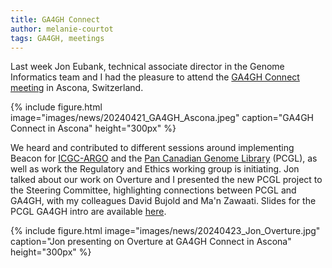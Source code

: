 ```yaml
---
title: GA4GH Connect
author: melanie-courtot
tags: GA4GH, meetings
---
```


Last week Jon Eubank, technical associate director in the Genome Informatics team and I had the pleasure to attend the <a href="https://www.ga4gh.org/event/ga4gh-connect-2/">GA4GH Connect meeting</a> in Ascona, Switzerland. 

{%
  include figure.html
  image="images/news/20240421_GA4GH_Ascona.jpeg"
  caption="GA4GH Connect in Ascona"
  height="300px"
%} 

We heard and contributed to different sessions around implementing Beacon for <a href="https://www.icgc-argo.org/">ICGC-ARGO</a> and the <a href="https://www.mcgill.ca/newsroom/channels/news/government-canada-invests-15m-first-its-kind-pan-canadian-genome-library-352299">Pan Canadian Genome Library</a> (PCGL), as well as work the Regulatory and Ethics working group is initiating. Jon talked about our work on Overture and I presented the new PCGL project to the Steering Committee, highlighting connections between PCGL and GA4GH, with my colleagues David Bujold and Ma'n Zawaati. Slides for the PCGL GA4GH intro are available <a href="https://docs.google.com/presentation/d/1qTeVxbrYqvLw_HsaNENYwCQpfDM44ed9SlrNmdoTEio/edit?usp=sharing">here</a>.



{%
  include figure.html
  image="images/news/20240423_Jon_Overture.jpg"
  caption="Jon presenting on Overture at GA4GH Connect in Ascona"
  height="300px"
%} 